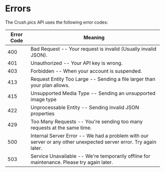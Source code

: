 # Errors

The Crush.pics API uses the following error codes:


Error Code | Meaning
---------- | -------
400 | Bad Request -- Your request is invalid (Usually invalid JSON).
401 | Unauthorized -- Your API key is wrong.
403 | Forbidden -- When your account is suspended.
413 | Request Entity Too Large -- Sending a file larger than your plan allows.
415 | Unsupported Media Type -- Sending an unsupported image type
422 | Unprocessable Entity -- Sending invalid JSON properties
429 | Too Many Requests -- You're sending too many requests at the same time.
500 | Internal Server Error -- We had a problem with our server or any other unexpected server error. Try again later.
503 | Service Unavailable -- We're temporarily offline for maintenance. Please try again later.
